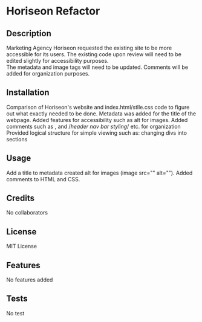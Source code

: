 # Horiseon Refactor 


## Description

Marketing Agency Horiseon requested the existing site to be more accessible for its users.
The existing code upon review will need to be edited slightly for accessibility purposes.  
The metadata and image tags will need to be updated. Comments will be added for organization purposes.


## Installation

Comparison of Horiseon's website and index.html/stlle.css code to figure out what exactly needed to be done.
Metadata was added for the title of the webpage.
Added features for accessibility such as alt for images.
Added comments such as <!--Nav-->, and /*header nav bar styling*/ etc. for organization
Provided logical structure for simple viewing such as: changing divs into sections

## Usage

Add a title to metadata created alt for images (image src="" alt=""). Added comments to HTML and CSS.

## Credits

No collaborators

## License

MIT License 



## Features

No features added



## Tests

No test
